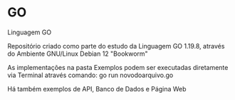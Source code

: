 # GO
Linguagem GO

Repositório criado como parte do estudo da Linguagem GO 1.19.8, através do Ambiente GNU/Linux Debian 12 "Bookworm"

As implementações na pasta Exemplos podem ser executadas diretamente via Terminal através comando: go run novodoarquivo.go

Há também exemplos de API, Banco de Dados e Página Web
